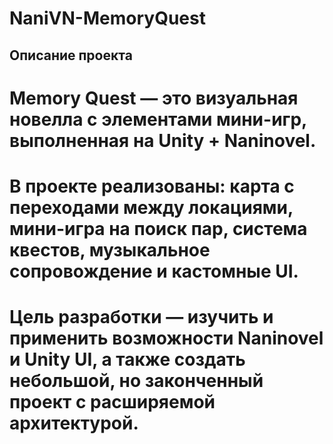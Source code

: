 # NaniVN-MemoryQuest


## Описание проекта

# Memory Quest — это визуальная новелла с элементами мини-игр, выполненная на Unity + Naninovel.
# В проекте реализованы: карта с переходами между локациями, мини-игра на поиск пар, система квестов, музыкальное сопровождение и кастомные UI.

# Цель разработки — изучить и применить возможности Naninovel и Unity UI, а также создать небольшой, но законченный проект с расширяемой архитектурой.
